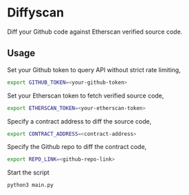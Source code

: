 # Diffyscan

Diff your Github code against Etherscan verified source code.

## Usage

Set your Github token to query API without strict rate limiting,
```bash
export GITHUB_TOKEN=<your-github-token>
```

Set your Etherscan token to fetch verified source code,
```bash
export ETHERSCAN_TOKEN=<your-etherscan-token>
```

Specify a contract address to diff the source code,
```bash
export CONTRACT_ADDRESS=<contract-address>
```

Specify the Github repo to diff the contract code,
```bash
export REPO_LINK=<github-repo-link>
```

Start the script
```bash
python3 main.py
```